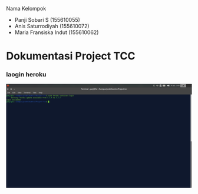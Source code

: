 Nama Kelompok
- Panji Sobari S (155610055)
- Anis Saturrodiyah (155610072)
- Maria Fransiska Indut (155610062)

# Dokumentasi Project TCC
### laogin heroku
![alt text](https://github.com/panjisob/Project-tcc/blob/master/ss/1.png)
